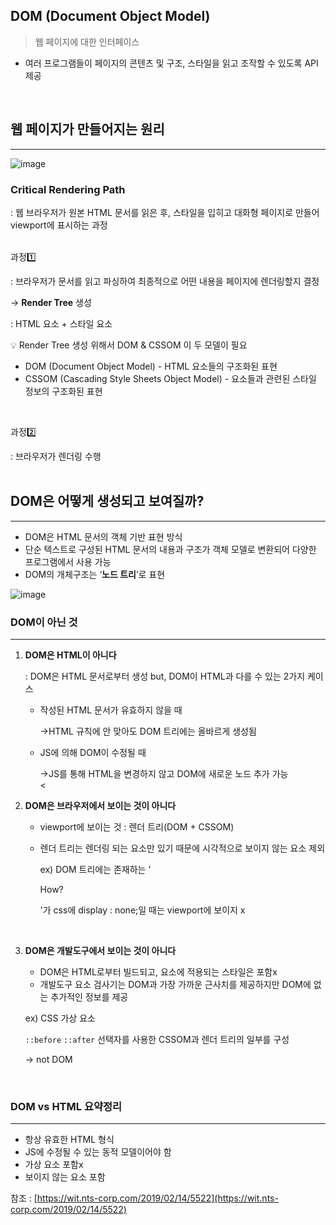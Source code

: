 ## DOM (Document Object Model)

> 웹 페이지에 대한 인터페이스
> 
- 여러 프로그램들이 페이지의 콘텐츠 및 구조, 스타일을 읽고 조작할 수 있도록 API 제공
<br/>

## 웹 페이지가 만들어지는 원리
---

![image](https://user-images.githubusercontent.com/82459123/152915043-dabb52e2-d768-45cc-8399-0b3a17be3991.png)


### **Critical Rendering Path**

: 웹 브라우저가 원본 HTML 문서를 읽은 후, 스타일을 입히고 대화형 페이지로 만들어 viewport에 표시하는 과정  
<br/>

과정1️⃣

: 브라우저가 문서를 읽고 파싱하여 최종적으로 어떤 내용을 페이지에 렌더링할지 결정

→ **Render Tree** 생성

: HTML 요소 + 스타일 요소

<aside>
💡 Render Tree 생성 위해서 DOM & CSSOM 이 두 모델이 필요

</aside>

- DOM (Document Object Model) - HTML 요소들의 구조화된 표현
- CSSOM (Cascading Style Sheets Object Model) - 요소들과 관련된 스타일 정보의 구조화된 표현  
<br/>

과정2️⃣

: 브라우저가 렌더링 수행  
<br/>

## DOM은 어떻게 생성되고 보여질까?
---

- DOM은 HTML 문서의 객체 기반 표현 방식
- 단순 텍스트로 구성된 HTML 문서의 내용과 구조가 객체 모델로 변환되어 다양한 프로그램에서 사용 가능
- DOM의 개체구조는 ‘**노드 트리**’로 표현

![image](https://user-images.githubusercontent.com/82459123/152915137-1852af06-5a73-463a-a9d0-d29231b7970d.png)


### DOM이 아닌 것

---

1. **DOM은 HTML이 아니다**
    
    : DOM은 HTML 문서로부터 생성 but, DOM이 HTML과 다를 수 있는 2가지 케이스
    
    - 작성된 HTML 문서가 유효하지 않을 때
        
        →HTML 규칙에 안 맞아도 DOM 트리에는 올바르게 생성됨
        
    - JS에 의해 DOM이 수정될 때
        
        →JS를 통해 HTML을 변경하지 않고 DOM에 새로운 노드 추가 가능  
<
        
2. **DOM은 브라우저에서 보이는 것이 아니다**
    - viewport에 보이는 것 : 렌더 트리(DOM + CSSOM)
    - 렌더 트리는 렌더링 되는 요소만 있기 때문에 시각적으로 보이지 않는 요소 제외
        
        ex) DOM 트리에는 존재하는 '<p>How?</p>'가 css에 display : none;일 때는 viewport에 보이지 x  
<br/>

3. **DOM은 개발도구에서 보이는 것이 아니다**
    - DOM은 HTML로부터 빌드되고, 요소에 적용되는 스타일은 포함x
    - 개발도구 요소 검사기는 DOM과 가장 가까운 근사치를 제공하지만 DOM에 없는 추가적인 정보를 제공
    
    ex) CSS 가상 요소
    
    `::before` `::after` 선택자를 사용한 CSSOM과 렌더 트리의 일부를 구성
    
    → not DOM  
<br/>
    

### DOM vs HTML 요약정리
---

- 항상 유효한 HTML 형식
- JS에 수정될 수 있는 동적 모델이어야 함
- 가상 요소 포함x
- 보이지 않는 요소 포함

참조 :  [https://wit.nts-corp.com/2019/02/14/5522](https://wit.nts-corp.com/2019/02/14/5522)
